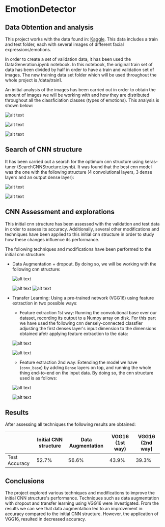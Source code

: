 # EmotionDetector

## Data Obtention and analysis

This project works with the data found in: [Kaggle](https://www.kaggle.com/datasets/msambare/fer2013). This data includes a train and test folder, each with several images of different facial expressions/emotions.

In order to create a set of validation data, it has been used the DataGeneration.ipynb notebook. In this notebook, the original train set of data has been divided by half in order to have a train and validation set of images. The new training data set folder which will be used throughout the whole project is /data/train1.

An initial analysis of the images has been carried out in order to obtain the amount of images we will be working with and how they are distributed throughout all the classficiation classes (types of emotions). This analysis is shown below:


![alt text](img/train_distribution.png)

![alt text](img/val_distribution.png)

![alt text](img/test_distribution.png)


## Search of CNN structure

It has been carried out a search for the optimum cnn structure using keras-tuner (SearchCNNStructure.ipynb). It was found that the best cnn model was the one with the following structure (4 convolutional layers, 3 dense layers and an output dense layer):

![alt text](img/cnn_structure.png)


![alt text](img/cnn_parameters.png)


## CNN Assessment and explorations

This initial cnn structure has been assessed with the validation and test data in order to assess its accuracy. Additionally, several other modifications and techniques have been applied to this initial cnn structure in order to study how these changes influence its performance. 

The following techniques and modifications have been performed to the initial cnn structure:

+ Data Augmentation + dropout. By doing so, we will be working with the following cnn structure:

    ![alt text](img/data_aug_structure.png)

    
    ![alt text](img/data_aug_param1.png)
    ![alt text](img/data_aug_param2.png)
    
    

    
+ Transfer Learning: Using a pre-trained network (VGG16) using feature extraction in two possible ways:
    + Feature extraction 1st way: Running the convolutional base over our dataset, recording its output to a Numpy array on disk. For this part we have used the following cnn densely-connected classfier adjusting the first denses layer's input dimension to the dimensions obtained afetr applying feature extraction to the data:

     
    ![alt text](img/vgg16_1way_structure.png)

    
    ![alt text](img/vgg16_1way_parameters.png)
    

    + Feature extraction 2nd way: Extending the model we have (`conv_base`) by adding `Dense` layers on top, and running the whole thing end-to-end on the input data. By doing so, the cnn structure used is as follows:

     
    ![alt text](img/vgg16_2way_structure.png)

    
    ![alt text](img/vgg16_2way_parameters.png)
    



## Results

After assessing all techniques the following results are obtained:

|                | Initial CNN structure | Data Augmentation | VGG16 (1st way) | VGG16 (2nd way) |
|----------------|-----------------------|-------------------|-----------------|-----------------|
| Test Accuracy  | 52.7%                 | 56.6%             | 43.9%           | 39.3%           |


## Conclusions

The project explored various techniques and modifications to improve the initial CNN structure's performance. Techniques such as data augmentation with dropout and transfer learning using VGG16 were investigated. From the results we can see that data augmentation led to an improvement in accuracy compared to the initial CNN structure. However, the application of VGG16, resulted in decreased accuracy. 
